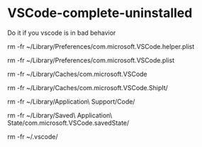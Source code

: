 # VSCode-complete-uninstalled
Do it if you vscode is in bad behavior





rm -fr ~/Library/Preferences/com.microsoft.VSCode.helper.plist 

rm -fr ~/Library/Preferences/com.microsoft.VSCode.plist 

rm -fr ~/Library/Caches/com.microsoft.VSCode

rm -fr ~/Library/Caches/com.microsoft.VSCode.ShipIt/

rm -fr ~/Library/Application\ Support/Code/

rm -fr ~/Library/Saved\ Application\ State/com.microsoft.VSCode.savedState/

rm -fr ~/.vscode/



